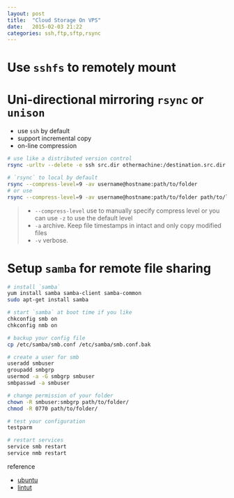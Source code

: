 ```yaml
---
layout: post
title:  "Cloud Storage On VPS"
date:   2015-02-03 21:22
categories: ssh,ftp,sftp,rsync
---
```


# Use `sshfs` to remotely mount


# Uni-directional mirroring `rsync` or `unison`

* use `ssh` by default
* support incremental copy
* on-line compression

```sh
# use like a distributed version control
rsync -urltv --delete -e ssh src.dir othermachine:/destination.src.dir

# `rsync` to local by default
rsync --compress-level=9 -av username@hostname:path/to/folder
# or use
rsync --compress-level=9 -av username@hostname:path/to/folder path/to/local/folder
```

> * `--compress-level` use to manually specify compress level or you can use `-z` to use the default level
> * `-a` archive. Keep file timestamps in intact and only copy modified files
> * `-v` verbose.


# Setup `samba` for remote file sharing

```sh
# install `samba`
yum install samba samba-client samba-common
sudo apt-get install samba

# start `samba` at boot time if you like
chkconfig smb on
chkconfig nmb on

# backup your config file
cp /etc/samba/smb.conf /etc/samba/smb.conf.bak

# create a user for smb
useradd smbuser
groupadd smbgrp
usermod -a -G smbgrp smbuser
smbpasswd -a smbuser

# change permission of your folder
chown -R smbuser:smbgrp path/to/folder/
chmod -R 0770 path/to/folder/

# test your configuration
testparm

# restart services
service smb restart
service nmb restart
```

reference

* [ubuntu](https://help.ubuntu.com/community/How%20to%20Create%20a%20Network%20Share%20Via%20Samba%20Via%20CLI%20(Command-line%20interface/Linux%20Terminal)%20-%20Uncomplicated,%20Simple%20and%20Brief%20Way!)
* [lintut](http://lintut.com/easy-samba-server-installation-on-centos-6-5/)